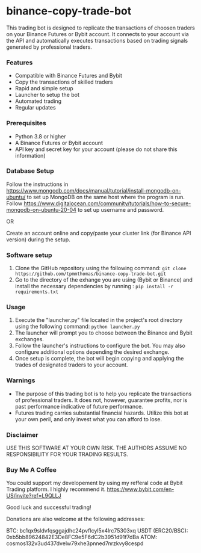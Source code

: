 # binance-copy-trade-bot 

This trading bot is designed to replicate the transactions of choosen traders on your Binance Futures or Bybit account. It connects to your account via the API and automatically executes transactions based on trading signals generated by professional traders.

### Features
- Compatible with Binance Futures and Bybit 
- Copy the transactions of skilled traders
- Rapid and simple setup
- Launcher to setup the bot
- Automated trading
- Regular updates

### Prerequisites
- Python 3.8 or higher
- A Binance Futures or Bybit account
- API key and secret key for your account (please do not share this information)

### Database Setup
Follow the instructions in https://www.mongodb.com/docs/manual/tutorial/install-mongodb-on-ubuntu/ to set up MongoDB on the same host where the program is run.  
Follow https://www.digitalocean.com/community/tutorials/how-to-secure-mongodb-on-ubuntu-20-04 to set up username and password.  

OR

Create an account online and copy/paste your cluster link (for Binance API version) during the setup.

### Software setup 
1. Clone the GitHub repository using the following command:
`git clone https://github.com/tpmmthomas/binance-copy-trade-bot.git`
2. Go to the directory of the exhange you are using (Bybit or Binance) and install the necessary dependencies by running :
`pip install -r requirements.txt`

### Usage
1. Execute the "launcher.py" file located in the project's root directory using the following command:
`python launcher.py`
2. The launcher will prompt you to choose between the Binance and Bybit exchanges.
3. Follow the launcher's instructions to configure the bot. You may also configure additional options depending the desired exchange.
4. Once setup is complete, the bot will begin copying and applying the trades of designated traders to your account.

### Warnings
- The purpose of this trading bot is to help you replicate the transactions of professional traders. It does not, however, guarantee profits, nor is past performance indicative of future performance.
- Futures trading carries substantial financial hazards. Utilize this bot at your own peril, and only invest what you can afford to lose.


### Disclaimer
USE THIS SOFTWARE AT YOUR OWN RISK. THE AUTHORS ASSUME NO RESPONSIBILITY FOR YOUR TRADING RESULTS.     


### Buy Me A Coffee
You could support my developement by using my refferal code at Bybit Trading platform. I highly recommend it.
https://www.bybit.com/en-US/invite?ref=L9QLLJ  

Good luck and successful trading!

Donations are also welcome at the following addresses:

BTC: bc1qx9sldvfqsggajdhc24pvflcyl5x4lrc75303xq
USDT (ERC20/BSC): 0xb5bb89624842E3De8FC9e5F6dC2b3951d91f7dBa
ATOM: cosmos132v3ud437dvelw79xhe3pnned7nrzkvy8cespd
